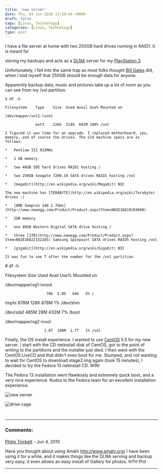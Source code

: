 ```yaml
---
title: 'new server'
date: Thu, 03 Jun 2010 13:50:44 +0000
draft: false
tags: [Linux, Technology]
categories: [Linux, Technology]
type: post
---
```


I have a file server at home with two 250GB hard drives running in RAID1. It is meant for

storing my backups and acts as a [DLNA](http://www.dlna.org/home) server for my [PlayStation 3](http://us.playstation.com/ps3/index.htm).

Unfortunately, I fell into the same trap as most folks thought [Bill Gates](http://en.wikiquote.org/wiki/Bill_Gates#Misattributed) did, when I told myself that 250GB should be enough data for anyone.

Apparently backup data, music and pictures take up a lot of room as you can see from my /vol partition.

```
$ df -h

Filesystem    Type    Size  Used Avail Use% Mounted on

/dev/mapper/vol1-lvvol

              ext3    226G  214G  641M 100% /vol

I figured it was time for an upgrade. I replaced motherboard, cpu, memory, and of course the drives. The old machine specs are as follows:

*   Pentium III 933MHz

*   1 GB memory

*   two 40GB IDE hard drives RAID1 hosting /

*   two 250GB Seagate 7200.10 SATA drives RAID1 hosting /vol

*   [megabit](http://en.wikipedia.org/wiki/Megabit) NIC

The new machine has [TERABYTE](http://en.wikipedia.org/wiki/Terabyte) drives :) 

*   [AMD Sempron 140 2.7GHz](http://www.newegg.com/Product/Product.aspx?Item=N82E16819103698)

*   2GB memory

*   one 80GB Western Digital SATA drive hosting /

*   three [1TB](http://www.newegg.com/Product/Product.aspx?Item=N82E16822152185) Samsung Spinpoint SATA drives RAID5 hosting /vol

*   [gigabit](http://en.wikipedia.org/wiki/Gigabit) NIC

It was fun to see T after the number for the /vol partition.

```
\# df -h

Filesystem            Size  Used Avail Use% Mounted on

/dev/mapper/vg1-lvroot

                       70G  2.8G   64G   5% /

tmpfs                 878M  128K  878M   1% /dev/shm

/dev/sda1             485M   28M  432M   7% /boot

/dev/mapper/vg2-lvvol

                      1.8T  196M  1.7T   1% /vol

Finally, the OS install experience. I wanted to use [CentOS](http://centos.org/) 5.5 for my new server. I start with the CD netinstall disk of CentOS, got to the point of writing to the partitions and the installer just died. I then went with the CentOS LiveCD and that didn't even boot for me.  Stumped, and not wanting to wait for CentOS to download stage2.img again (took 15 minutes), I decided to try the Fedora 13 netinstall CD. WIN!

The Fedora 13 installation went flawlessly and extremely quick boot, and a very nice experience. Kudos to the Fedora team for an excellent installation experience. 

![new server](http://farm2.static.flickr.com/1269/4662655035_8d3f990186.jpg)

![drive cage](http://farm5.static.flickr.com/4050/4662654503_7ab23c6b0e.jpg)


```


```
---
### Comments:
#### 
[Philip Trickett](http://www.trickett.eu "phil@trickett.eu") - <time datetime="2010-06-03 11:04:03">Jun 4, 2010</time>

Have you thought about using Amahi http://www.amahi.org/ I have been using it for a while, and it makes things like the DLNA serving and backup very easy, it even allows an easy install of Gallery for photos. HTH Phil
<hr />
